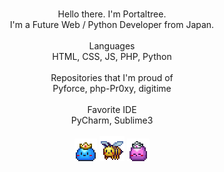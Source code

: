 <p align="center">
    <br>
    Hello there. I'm Portaltree.
    <br> 
    I'm a Future Web / Python Developer from Japan.
    <br>
    <br>
    Languages
    <br>
    HTML, CSS, JS, PHP, Python
    <br>
    <br>
    Repositories that I'm proud of
    <br>
    Pyforce, php-Pr0xy, digitime
    <br>
    <br>
    Favorite IDE
    <br>
    PyCharm, Sublime3
    <br>
    <br>
    <img src="Slime_Prince.gif"/>
    <img src="Honey_Bee.gif"/>
    <img src="Slime_Princess.gif"/>
    <br>
</p>
